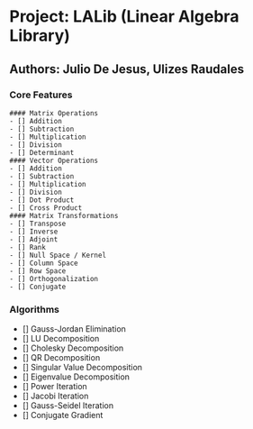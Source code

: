 # Project: LALib (Linear Algebra Library)
## Authors: Julio De Jesus, Ulizes Raudales

### Core Features
    #### Matrix Operations
    - [] Addition
    - [] Subtraction
    - [] Multiplication
    - [] Division
    - [] Determinant
    #### Vector Operations 
    - [] Addition
    - [] Subtraction
    - [] Multiplication
    - [] Division
    - [] Dot Product
    - [] Cross Product
    #### Matrix Transformations
    - [] Transpose
    - [] Inverse
    - [] Adjoint
    - [] Rank
    - [] Null Space / Kernel
    - [] Column Space
    - [] Row Space
    - [] Orthogonalization
    - [] Conjugate

### Algorithms
- [] Gauss-Jordan Elimination
- [] LU Decomposition
- [] Cholesky Decomposition
- [] QR Decomposition
- [] Singular Value Decomposition
- [] Eigenvalue Decomposition
- [] Power Iteration
- [] Jacobi Iteration
- [] Gauss-Seidel Iteration
- [] Conjugate Gradient
